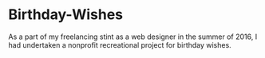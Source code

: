 # Birthday-Wishes
As a part of my freelancing stint as a web designer in the summer of 2016, I had undertaken a nonprofit recreational project for birthday wishes. 

